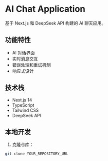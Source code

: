 # AI Chat Application

基于 Next.js 和 DeepSeek API 构建的 AI 聊天应用。

## 功能特性

- AI 对话界面
- 实时消息交互
- 错误处理和重试机制
- 响应式设计

## 技术栈

- Next.js 14
- TypeScript
- Tailwind CSS
- DeepSeek API

## 本地开发

1. 克隆仓库：

```bash
git clone YOUR_REPOSITORY_URL
